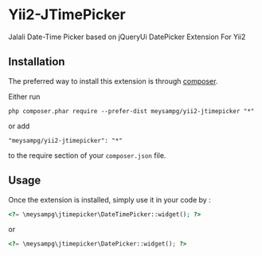 Yii2-JTimePicker
===========
Jalali Date-Time Picker based on jQueryUi DatePicker Extension For Yii2

Installation
------------

The preferred way to install this extension is through [composer](http://getcomposer.org/download/).

Either run

```
php composer.phar require --prefer-dist meysampg/yii2-jtimepicker "*"
```

or add

```
"meysampg/yii2-jtimepicker": "*"
```

to the require section of your `composer.json` file.


Usage
-----

Once the extension is installed, simply use it in your code by  :

```php
<?= \meysampg\jtimepicker\DateTimePicker::widget(); ?>
```
or
```php
<?= \meysampg\jtimepicker\DatePicker::widget(); ?>
```